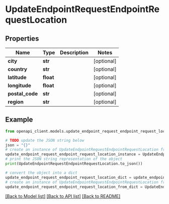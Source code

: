 # UpdateEndpointRequestEndpointRequestLocation


## Properties

Name | Type | Description | Notes
------------ | ------------- | ------------- | -------------
**city** | **str** |  | [optional] 
**country** | **str** |  | [optional] 
**latitude** | **float** |  | [optional] 
**longitude** | **float** |  | [optional] 
**postal_code** | **str** |  | [optional] 
**region** | **str** |  | [optional] 

## Example

```python
from openapi_client.models.update_endpoint_request_endpoint_request_location import UpdateEndpointRequestEndpointRequestLocation

# TODO update the JSON string below
json = "{}"
# create an instance of UpdateEndpointRequestEndpointRequestLocation from a JSON string
update_endpoint_request_endpoint_request_location_instance = UpdateEndpointRequestEndpointRequestLocation.from_json(json)
# print the JSON string representation of the object
print(UpdateEndpointRequestEndpointRequestLocation.to_json())

# convert the object into a dict
update_endpoint_request_endpoint_request_location_dict = update_endpoint_request_endpoint_request_location_instance.to_dict()
# create an instance of UpdateEndpointRequestEndpointRequestLocation from a dict
update_endpoint_request_endpoint_request_location_from_dict = UpdateEndpointRequestEndpointRequestLocation.from_dict(update_endpoint_request_endpoint_request_location_dict)
```
[[Back to Model list]](../README.md#documentation-for-models) [[Back to API list]](../README.md#documentation-for-api-endpoints) [[Back to README]](../README.md)


